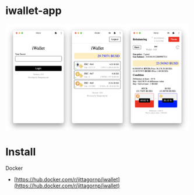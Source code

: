 # iwallet-app

![](./iwallet.png)

# Install

Docker
- [https://hub.docker.com/r/jittagornp/iwallet](https://hub.docker.com/r/jittagornp/iwallet)
